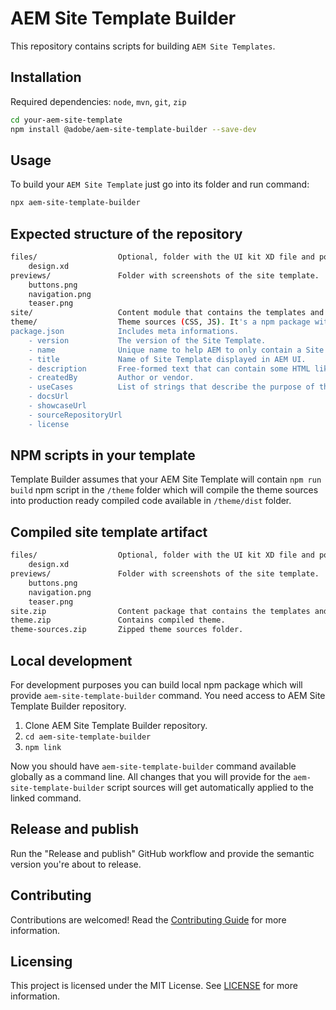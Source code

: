 # AEM Site Template Builder

This repository contains scripts for building `AEM Site Templates`.

## Installation

Required dependencies: `node`, `mvn`, `git`, `zip`

```bash
cd your-aem-site-template
npm install @adobe/aem-site-template-builder --save-dev
```

## Usage

To build your `AEM Site Template` just go into its folder and run command:

```bash
npx aem-site-template-builder
```

## Expected structure of the repository

```bash
files/                  Optional, folder with the UI kit XD file and possibly other files.
    design.xd
previews/               Folder with screenshots of the site template.
    buttons.png
    navigation.png
    teaser.png
site/                   Content module that contains the templates and policies.
theme/                  Theme sources (CSS, JS). It's a npm package with dev-dependency to aem-site-theme-builder.
package.json            Includes meta informations.
    - version           The version of the Site Template.
    - name              Unique name to help AEM to only contain a Site Template once.
    - title             Name of Site Template displayed in AEM UI.
    - description       Free-formed text that can contain some HTML like paragraphs, lists, links.
    - createdBy         Author or vendor.
    - useCases          List of strings that describe the purpose of the site template.
    - docsUrl
    - showcaseUrl
    - sourceRepositoryUrl
    - license
```

## NPM scripts in your template

Template Builder assumes that your AEM Site Template will contain `npm run build` npm script in the `/theme` folder which will compile the theme sources into production ready compiled code available in `/theme/dist` folder.

## Compiled site template artifact

```bash
files/                  Optional, folder with the UI kit XD file and possibly other files.
    design.xd
previews/               Folder with screenshots of the site template.
    buttons.png
    navigation.png
    teaser.png
site.zip                Content package that contains the templates and policies.
theme.zip               Contains compiled theme.
theme-sources.zip       Zipped theme sources folder.
```

## Local development

For development purposes you can build local npm package which will provide `aem-site-template-builder` command. You need access to AEM Site Template Builder repository.

1. Clone AEM Site Template Builder repository.
2. `cd aem-site-template-builder`
3. `npm link`

Now you should have `aem-site-template-builder` command available globally as a command line. All changes that you will provide for the `aem-site-template-builder` script sources will get automatically applied to the linked command.

## Release and publish

Run the "Release and publish" GitHub workflow and provide the semantic version you're about to release.

## Contributing

Contributions are welcomed! Read the [Contributing Guide](.github/CONTRIBUTING.md) for more information.

## Licensing
This project is licensed under the MIT License. See [LICENSE](LICENSE.md) for more information.
